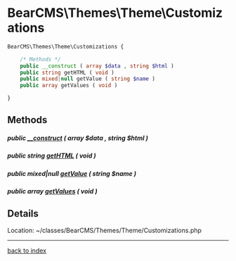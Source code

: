 # BearCMS\Themes\Theme\Customizations

```php
BearCMS\Themes\Theme\Customizations {

	/* Methods */
	public __construct ( array $data , string $html )
	public string getHTML ( void )
	public mixed|null getValue ( string $name )
	public array getValues ( void )

}
```

## Methods

##### public [__construct](bearcms.themes.theme.customizations.__construct.method.md) ( array $data , string $html )

##### public string [getHTML](bearcms.themes.theme.customizations.gethtml.method.md) ( void )

##### public mixed|null [getValue](bearcms.themes.theme.customizations.getvalue.method.md) ( string $name )

##### public array [getValues](bearcms.themes.theme.customizations.getvalues.method.md) ( void )

## Details

Location: ~/classes/BearCMS/Themes/Theme/Customizations.php

---

[back to index](index.md)

